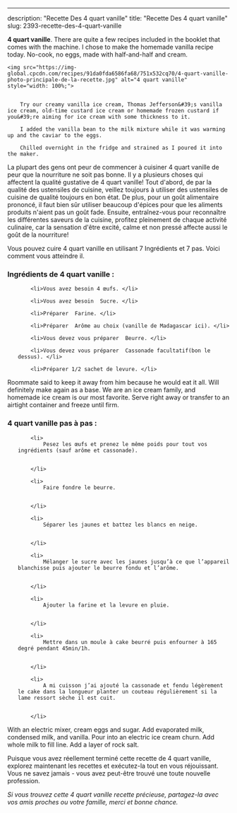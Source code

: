 ---
description: "Recette Des 4 quart vanille"
title: "Recette Des 4 quart vanille"
slug: 2393-recette-des-4-quart-vanille

<p>
	<strong>4 quart vanille</strong>. 
	There are quite a few recipes included in the booklet that comes with the machine. I chose to make the homemade vanilla recipe today. No-cook, no eggs, made with half-and-half and cream.
</p>
<p>
	
	<img src="https://img-global.cpcdn.com/recipes/91da0fda6586fa68/751x532cq70/4-quart-vanille-photo-principale-de-la-recette.jpg" alt="4 quart vanille" style="width: 100%;">
	
	
		Try our creamy vanilla ice cream, Thomas Jefferson&#39;s vanilla ice cream, old-time custard ice cream or homemade frozen custard if you&#39;re aiming for ice cream with some thickness to it.
	
		I added the vanilla bean to the milk mixture while it was warming up and the caviar to the eggs.
	
		Chilled overnight in the fridge and strained as I poured it into the maker.
	
</p>

La plupart des gens ont peur de commencer à cuisiner 4 quart vanille de peur que la nourriture ne soit pas bonne. Il y a plusieurs choses qui affectent la qualité gustative de 4 quart vanille! Tout d'abord, de par la qualité des ustensiles de cuisine, veillez toujours à utiliser des ustensiles de cuisine de qualité toujours en bon état. De plus, pour un goût alimentaire prononcé, il faut bien sûr utiliser beaucoup d'épices pour que les aliments produits n'aient pas un goût fade. Ensuite, entraînez-vous pour reconnaître les différentes saveurs de la cuisine, profitez pleinement de chaque activité culinaire, car la sensation d'être excité, calme et non pressé affecte aussi le goût de la nourriture!

<!--inarticleads1-->

Vous pouvez cuire 4 quart vanille en utilisant 7 Ingrédients et 7 pas. Voici comment vous atteindre il.

<h3>Ingrédients de 4 quart vanille :</h3>

<ol>
	
		<li>Vous avez besoin 4 œufs. </li>
	
		<li>Vous avez besoin  Sucre. </li>
	
		<li>Préparer  Farine. </li>
	
		<li>Préparer  Arôme au choix (vanille de Madagascar ici). </li>
	
		<li>Vous devez vous préparer  Beurre. </li>
	
		<li>Vous devez vous préparer  Cassonade facultatif(bon le dessus). </li>
	
		<li>Préparer 1/2 sachet de levure. </li>
	
</ol>

Roommate said to keep it away from him because he would eat it all. Will definitely make again as a base. We are an ice cream family, and homemade ice cream is our most favorite. Serve right away or transfer to an airtight container and freeze until firm. 

<!--inarticleads2-->

<h3>4 quart vanille pas à pas :</h3>

<ol>
	
		<li>
			Pesez les œufs et prenez le même poids pour tout vos ingrédients (sauf arôme et cassonade).
			
			
		</li>
	
		<li>
			Faire fondre le beurre.
			
			
		</li>
	
		<li>
			Séparer les jaunes et battez les blancs en neige.
			
			
		</li>
	
		<li>
			Mélanger le sucre avec les jaunes jusqu’à ce que l’appareil blanchisse puis ajouter le beurre fondu et l’arôme.
			
			
		</li>
	
		<li>
			Ajouter la farine et la levure en pluie.
			
			
		</li>
	
		<li>
			Mettre dans un moule à cake beurré puis enfourner à 165 degré pendant 45min/1h.
			
			
		</li>
	
		<li>
			A mi cuisson j’ai ajouté la cassonade et fendu légèrement le cake dans la longueur planter un couteau régulièrement si la lame ressort sèche il est cuit.
			
			
		</li>
	
</ol>

With an electric mixer, cream eggs and sugar. Add evaporated milk, condensed milk, and vanilla. Pour into an electric ice cream churn. Add whole milk to fill line. Add a layer of rock salt. 

<!--inarticleads1-->

<p>
Puisque vous avez réellement terminé cette recette de 4 quart vanille, explorez maintenant les recettes et exécutez-la tout en vous réjouissant. Vous ne savez jamais - vous avez peut-être trouvé une toute nouvelle profession.
</p>

<p>
<i>Si vous trouvez cette 4 quart vanille recette précieuse, partagez-la avec vos amis proches ou votre famille, merci et bonne chance.</i>
</p>
